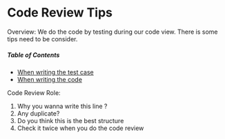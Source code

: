 # Code Review Tips

Overview: We do the code by testing during our code view. There is some tips need to be consider.

##### Table of Contents
* [When writing the test case](https://github.com/chucobo124/CodeReviewTips/blob/when_writing_the_test_case/when_writing_the_test_case.md)
* [When writing the code](https://github.com/chucobo124/CodeReviewTips/blob/when_writing_the_test_case/when_writing_the_code.md)

Code Review Role:
1. Why you wanna write this line ?
2. Any duplicate?
3. Do you think this is the best structure
4. Check it twice when you do the code review
